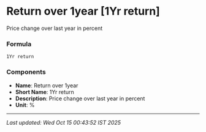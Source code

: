 # Return over 1year [1Yr return]
Price change over last year in percent

### Formula
```text
1Yr return
```


### Components
- **Name**: Return over 1year
- **Short Name**: 1Yr return
- **Description**: Price change over last year in percent
- **Unit**: %

---
*Last updated: Wed Oct 15 00:43:52 IST 2025*
